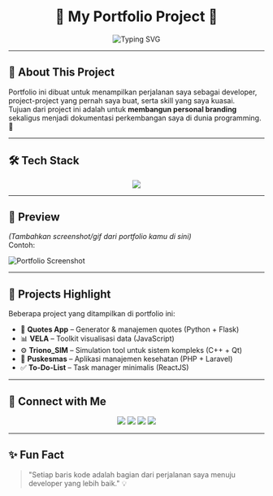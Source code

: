<h1 align="center">🌟 My Portfolio Project 🌟</h1>

<p align="center">
  <img src="https://readme-typing-svg.herokuapp.com?font=Fira+Code&size=22&pause=1000&color=00C0FF&center=true&vCenter=true&width=600&lines=Hi+I'm+Yohnzz;Welcome+to+My+Portfolio;Web+Developer+%26+UI%2FUX+Enthusiast;Always+Learning+New+Things" alt="Typing SVG" />
</p>

---

## 📖 About This Project
Portfolio ini dibuat untuk menampilkan perjalanan saya sebagai developer, project-project yang pernah saya buat, serta skill yang saya kuasai.  
Tujuan dari project ini adalah untuk **membangun personal branding** sekaligus menjadi dokumentasi perkembangan saya di dunia programming. 🚀  

---

## 🛠️ Tech Stack
<p align="center">
  <img src="https://skillicons.dev/icons?i=html,css,js,react,bootstrap,tailwind,python,php,laravel,cpp,git,github" />
</p>

---

## 📸 Preview
*(Tambahkan screenshot/gif dari portfolio kamu di sini)*  
Contoh:  

![Portfolio Screenshot](assets/preview.png)

---

## 📂 Projects Highlight
Beberapa project yang ditampilkan di portfolio ini:
- 🚀 **Quotes App** – Generator & manajemen quotes (Python + Flask)  
- 📊 **VELA** – Toolkit visualisasi data (JavaScript)  
- ⚙️ **Triono_SIM** – Simulation tool untuk sistem kompleks (C++ + Qt)  
- 🏥 **Puskesmas** – Aplikasi manajemen kesehatan (PHP + Laravel)  
- ✅ **To-Do-List** – Task manager minimalis (ReactJS)  

---

## 🔗 Connect with Me
<p align="center">
  <a href="https://linkedin.com/in/Yohnzz"><img src="https://img.shields.io/badge/LinkedIn-blue?logo=linkedin&logoColor=white" /></a>
  <a href="https://instagram.com/yourusername"><img src="https://img.shields.io/badge/Instagram-red?logo=instagram&logoColor=white" /></a>
  <a href="https://youtube.com/@yourchannel"><img src="https://img.shields.io/badge/YouTube-darkred?logo=youtube&logoColor=white" /></a>
  <a href="mailto:yohnzz@example.com"><img src="https://img.shields.io/badge/Email-green?logo=gmail&logoColor=white" /></a>
</p>

---

## ✨ Fun Fact
> "Setiap baris kode adalah bagian dari perjalanan saya menuju developer yang lebih baik." 💡
